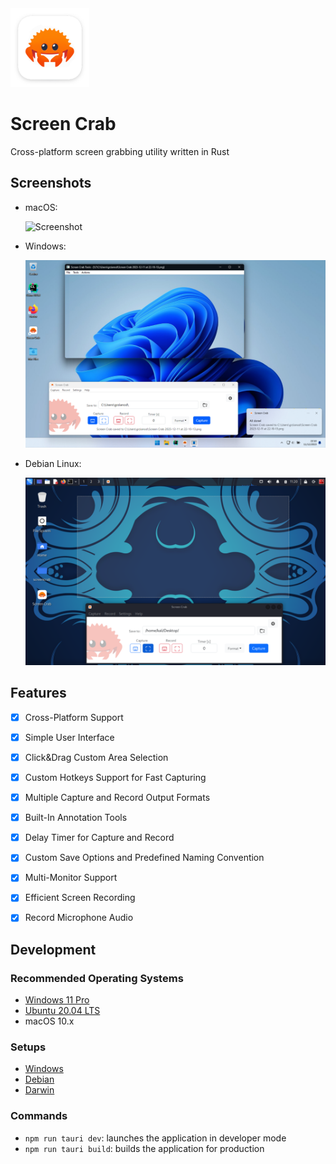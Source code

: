 <img width="25%" src="./src-tauri/icons/Square310x310Logo.png">

# Screen Crab

Cross-platform screen grabbing utility written in Rust


## Screenshots
- macOS:

    ![Screenshot](./screenshots/ScreenCrab_macOS.png)

- Windows:

    ![Screenshot](./screenshots/ScreenCrab_Windows.png)

- Debian Linux:

    ![Screenshot](./screenshots/ScreenCrab_Linux.png)

## Features

- [x] Cross-Platform Support
- [x] Simple User Interface
- [x] Click&Drag Custom Area Selection
- [x] Custom Hotkeys Support for Fast Capturing
- [x] Multiple Capture and Record Output Formats
- [x] Built-In Annotation Tools
- [x] Delay Timer for Capture and Record
- [x] Custom Save Options and Predefined Naming Convention
- [x] Multi-Monitor Support
- [x] Efficient Screen Recording
- [x] Record Microphone Audio 



## Development 

### Recommended Operating Systems
- [Windows 11 Pro](https://www.microsoft.com/it-it/software-download/windows11)
- [Ubuntu 20.04 LTS](https://releases.ubuntu.com/focal/)
- macOS 10.x 

### Setups
- [Windows](setup/windows.ps1)
- [Debian](setup/debian.sh)
- [Darwin](setup/darwin.sh)

### Commands

- `npm run tauri dev`: launches the application in developer mode
- `npm run tauri build`: builds the application for production
